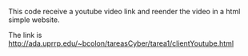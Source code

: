 This code receive a youtube video link and reender the video in a html simple website.

The link is http://ada.uprrp.edu/~bcolon/tareasCyber/tarea1/clientYoutube.html
